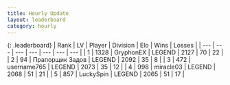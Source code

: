 ```yaml
---
title: Hourly Update
layout: leaderboard
category: hourly
---
```


{: .leaderboard}
| Rank | LV | Player | Division | Elo | Wins | Losses |
| --- | --- | --- | --- | --- | --- | --- |
| <span data-change="0">1</span> | 1328 | <span title="ID: 315148">GryphonEX</span> | LEGEND | <span data-change="-27">2127</span> | <span data-change="2">70</span> | <span data-change="3">22</span> |
| <span data-change="0">2</span> | 94 | <span title="ID: 612521">Прапорщик Задов</span> | LEGEND | <span data-change="0">2092</span> | <span data-change="0">35</span> | <span data-change="0">8</span> |
| <span data-change="1">3</span> | 472 | <span title="ID: 188640">username765</span> | LEGEND | <span data-change="16">2073</span> | <span data-change="2">35</span> | <span data-change="0">12</span> |
| <span data-change="-1">4</span> | 998 | <span title="ID: 416373">miracle03</span> | LEGEND | <span data-change="-1">2068</span> | <span data-change="2">51</span> | <span data-change="1">21</span> |
| <span data-change="0">5</span> | 857 | <span title="ID: 498412">LuckySpin</span> | LEGEND | <span data-change="12">2065</span> | <span data-change="1">51</span> | <span data-change="0">17</span> |